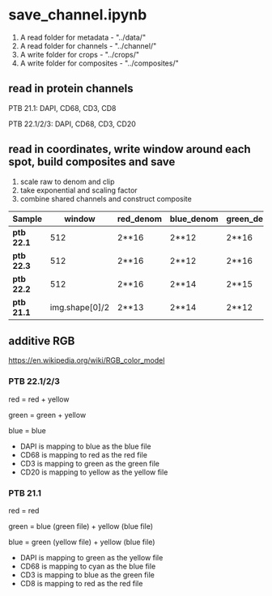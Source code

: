# save_channel.ipynb 
1. A read folder for metadata - "../data/"
2. A read folder for channels - "../channel/"
3. A write folder for crops - "../crops/"
4. A write folder for composites - "../composites/"
## read in protein channels 
PTB 21.1: DAPI, CD68, CD3, CD8

PTB 22.1/2/3: DAPI, CD68, CD3, CD20 

## read in coordinates, write window around each spot, build composites and save 
1. scale raw to denom and clip
2. take exponential and scaling factor 
3. combine shared channels and construct composite 

| Sample     | window | red_denom | blue_denom | green_denom | yellow_denom | blue_adjust | yellow_adjust | red_adjust | green_adjust | gamma |
|------------|-----------|-----------|------------|-------------|--------------|-------------|---------------|------------|--------------|-------|
| **ptb 22.1** | 512 | 2**16     | 2**12      | 2**16       | 2**12        | 0.7         | 0.7           | 1.9        | 1.6          | 1.2   |
| **ptb 22.3** | 512 |  2**16     | 2**12      | 2**16       | 2**12        | 0.7         | 0.7           | 1.9        | 1.6          | 1.2   |
| **ptb 22.2** | 512 | 2**16     | 2**14      | 2**15       | 2**13        | 0.9         | 0.8           | 1.3        | 1.6          | 1.1   |
| **ptb 21.1** | img.shape[0]/2 | 2**13     | 2**14      | 2**12       | 2**13        | 1.2         | 1.1           | 1.8        | 1.8          | 1.4   |
## additive RGB
https://en.wikipedia.org/wiki/RGB_color_model

### PTB 22.1/2/3
red = red + yellow

green = green + yellow

blue = blue

* DAPI is mapping to blue as the blue file
* CD68 is mapping to red as the red file
* CD3 is mapping to green as the green file
* CD20 is mapping to yellow as the yellow file 
### PTB 21.1 
red = red 

green = blue (green file) + yellow (blue file)

blue = green (yellow file) + yellow (blue file)

* DAPI is mapping to green as the yellow file
* CD68 is mapping to cyan as the blue file
* CD3 is mapping to blue as the green file
* CD8 is mapping to red as the red file 

